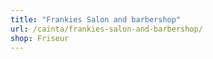 ```yaml
---
title: "Frankies Salon and barbershop"
url: /cainta/frankies-salon-and-barbershop/
shop: Friseur
---
```

